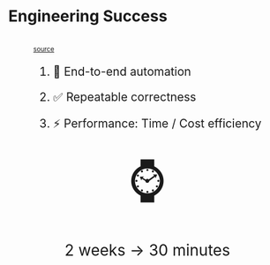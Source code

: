 # Engineering Success

<div style="display: flex; justify-content: center;"><div>
<object
    type="image/svg+xml"
    data="engineering_eyes/click_wait_done.svg"
    width="500"
    /></object>
<br/>
<small><a href="https://azriel.im/dot_ix/#src=LQhQGIAIBMEsCcCmBjALrA9gOwFyQG6LzrICGANqABaxGnzJUCeOokkpeA3gL5uQAjbn3bJhoUFgzREAfSykAtogDOrdp0gAiSAGFysZAGst-IdsgB1UrFSnReHQBFsiU5OlzEijACtYavyagLwbgI27gPB-ZniAz8T8YpCAPBuAg-sSiNAA5qrqHOYA2qQANIIAumbxuQJFyKWg6fCkAA5U+LAAXrKkqKjwgexSMrJUiLDpVKiyMgBmpACu5Kh4AAwAdACsEqhDytkqqEzkWfzsDRRyAuQziHgAZCcHsueXR+yQk7Dk5LIqVKQDUvCKCh4ADkq0WwOe7DeHy+PwGVAwhHgILBEJeL2hn2+vzkkwwyBmakgwIAjItwZDXu8sXC5KQ0LBCCCyRT0exdvAMEY5Ni-hgAUDiQAWclotkcrk82mDRFEEEAZlFlIl3NhOI6DKZxLBrPFPwacmQGHI-Lwj0QEnR-TkU1m8yJACo7mcLhagA">source</a></small>

<div style="font-size: 1.5em;">

1. 🔁 End-to-end automation

2. ✅ Repeatable correctness

3. ⚡ Performance: Time / Cost efficiency

</div>
</div></div>

<div style="font-size: 6.0em; text-align: center;">⌚</div>

<div style="font-size: 2.0em; text-align: center;">

2 weeks &rarr; 30 minutes

</div>
